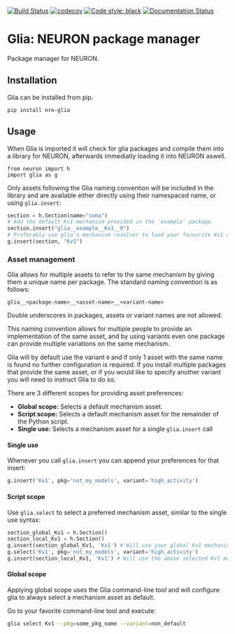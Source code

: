 [![Build Status](https://travis-ci.org/dbbs-lab/glia.svg?branch=master)](https://travis-ci.org/dbbs-lab/glia)
[![codecov](https://codecov.io/gh/dbbs-lab/glia/branch/master/graph/badge.svg)](https://codecov.io/gh/dbbs-lab/glia)
[![Code style: black](https://img.shields.io/badge/code%20style-black-000000.svg)](https://github.com/psf/black)
[![Documentation Status](https://readthedocs.org/projects/nrn-glia/badge/?version=latest)](https://nrn-glia.readthedocs.io/en/latest/?badge=latest)

# Glia: NEURON package manager

Package manager for NEURON.

## Installation

Glia can be installed from pip.

    pip install nrn-glia

## Usage

When Glia is imported it will check for glia packages and compile them into
a library for NEURON, afterwards immediatly loading it into NEURON aswell.

    from neuron import h
    import glia as g

Only assets following the Glia naming convention will be included in the library
and are available either directly using their namespaced name, or using
`glia.insert`:

```python
section = h.Section(name="soma")
# Add the default Kv1 mechanism provided in the `example` package.
section.insert("glia__example__Kv1__0")
# Preferably use glia's mechanism resolver to load your favourite Kv1 mechanism.
g.insert(section, "Kv1")
```

### Asset management

Glia allows for multiple assets to refer to the same mechanism by giving them
a unique name per package. The standard naming convention is as follows:

```
glia__<package-name>__<asset-name>__<variant-name>
```

Double underscores in packages, assets or variant names are not allowed.

This naming convention allows for multiple people to provide an implementation
of the same asset, and by using variants even one package can provide multiple
variations on the same mechanism.

Glia will by default use the variant `0` and if only 1 asset with the same name
is found no further configuration is required. If you install multiple packages
that provide the same asset, or if you would like to specify another variant
you will need to instruct Glia to do so.

There are 3 different scopes for providing asset preferences:

* **Global scope:** Selects a default mechanism asset.
* **Script scope:** Selects a default mechanism asset for the remainder of the Python script.
* **Single use:** Selects a mechanism asset for a single `glia.insert` call

#### Single use

Whenever you call `glia.insert` you can append your preferences for that insert:

```python
g.insert('Kv1', pkg='not_my_models', variant='high_activity')
```

#### Script scope

Use `glia.select` to select a preferred mechanism asset, similar to the single
use syntax:

```python
section_global_Kv1 = h.Section()
section_local_Kv1 = h.Section()
g.insert(section_global_Kv1, 'Kv1') # Will use your global Kv1 mechanism
g.select('Kv1', pkg='not_my_models', variant='high_activity')
g.insert(section_local_Kv1, 'Kv1') # Will use the above selected Kv1 mechanism
```

#### Global scope

Applying global scope uses the Glia command-line tool and will configure glia
to always select a mechanism asset as default.

Go to your favorite command-line tool and execute:

```bash
glia select Kv1 --pkg=some_pkg_name --variant=non_default
```
